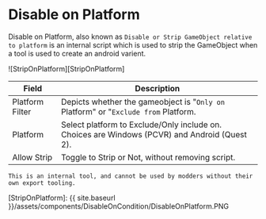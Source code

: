 # Disable on Platform

Disable on Platform, also known as `Disable or Strip GameObject relative to platform` is an internal script which is used to strip the GameObject when a tool is used to create an android varient.

![StripOnPlatform][StripOnPlatform]

| Field                       | Description
| ---                         | ---
| Platform Filter             | Depicts whether the gameobject is "`Only on` Platform" or "`Exclude from` Platform.
| Platform                    | Select platform to Exclude/Only include on. Choices are Windows (PCVR) and Android (Quest 2).
| Allow Strip                 | Toggle to Strip or Not, without removing script.

```danger
This is an internal tool, and cannot be used by modders without their own export tooling.
```

[StripOnPlatform]: {{ site.baseurl }}/assets/components/DisableOnCondition/DisableOnPlatform.PNG